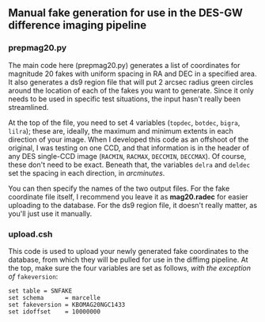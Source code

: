 ## Manual fake generation for use in the DES-GW difference imaging pipeline
### prepmag20.py

The main code here (prepmag20.py) generates a list of coordinates for magnitude 20 fakes with uniform spacing in RA and DEC in a specified area. It also generates a ds9 region file that will put 2 arcsec radius green circles around the location of each of the fakes you want to generate. Since it only needs to be used in specific test situations, the input hasn't really been streamlined. 

At the top of the file, you need to set 4 variables (`topdec`, `botdec`, `bigra`, `lilra`); these are, ideally, the maximum and minimum extents in each direction of your image. When I developed this code as an offshoot of the original, I was testing on one CCD, and that information is in the header of any DES single-CCD image (`RACMIN`, `RACMAX`, `DECCMIN`, `DECCMAX`). Of course, these don't need to be exact. Beneath that, the variables `delra` and `deldec` set the spacing in each direction, in *arcminutes*.

You can then specify the names of the two output files. For the fake coordinate file itself, I recommend you leave it as **mag20.radec** for easier uploading to the database. For the ds9 region file, it doesn't really matter, as you'll just use it manually.

### upload.csh

This code is used to upload your newly generated fake coordinates to the database, from which they will be pulled for use in the diffimg pipeline. At the top, make sure the four variables are set as follows, _with the exception of_ `fakeversion`:
```Shell
set table = SNFAKE
set schema      = marcelle
set fakeversion = KBOMAG20NGC1433
set idoffset    = 10000000
```

